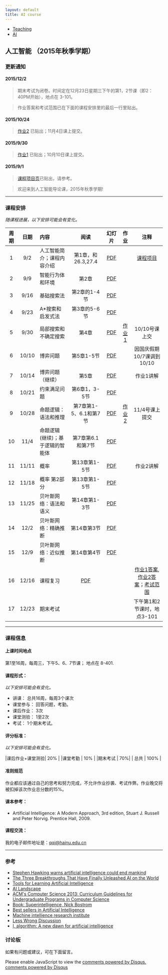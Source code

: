 ---layout: defaulttitle: AI course---<ul class="breadcrumb"><li><a href="/teaching/">Teaching</a> <span class="divider"></span></li><li><a href="/teaching/AI/">AI</a> <span class="divider"></span></li> </ul>## 人工智能 （2015年秋季学期）### 更新通知#### 2015/12/2> 期末考试为闭卷。时间定在12月23日星期三下午的第1，2节课（即2：40PM开始），地点在 3-101。> 作业答案和考试范围已在下面的课程安排里的最后一行里贴出。#### 2015/10/24> [作业2](HW2.pdf) 已贴出；11月4日课上提交。#### 2015/9/30> [作业1](HW1.pdf) 已贴出；10月10日课上提交。#### 2015/9/1> [课程项目页](project/)已贴出，请参考。> 欢迎来到人工智能导论课，2015年秋季学期!------### 课程安排*随课程进展，以下安排可能会有变化。*| 周期       |日期      |  内容    | 阅读 |幻灯片  |作业     |  注释    ||:---------:|:-------:|:---------|:--------:|:------:|:------:|:--------:||  1      | 9/2   | 人工智能简介；课程内容介绍    | 第1章，和26.3,27.4 | [PDF](lecture01.pdf) |     |  [课程项目](project/)          ||  2      | 9/9  | 智能行为体和环境   | 第2章 | [PDF](lecture02.pdf)  |    |   ||  3      | 9/16  | 基础搜索法 | 第2章的1-4节  | [PDF](lecture03.pdf)   |   |   ||  4      | 9/23  | A*搜索和启发式法  | 第3章的5-6节 |[PDF](lecture04.pdf)  |    |   ||  5      | 9/30  | 局部搜索和不确定搜索    |第4章  |[PDF](lecture05.pdf)    | [作业1](HW1.pdf)   | 10/10号课上交  ||  6      | 10/10  | 博弈问题      |第5章1-5节  | [PDF](lecture06.pdf)    |   |因国庆假期10/7课调到10/10  ||  7      | 10/14 | 博弈问题（继续）  | 第5章  |[PDF](lecture07.pdf)   |   |作业1讲解 ||  8      | 10/21 | 约束满足问题   | 第6章1，3-5节  |[PDF](lecture08.pdf) |   | ||  9      | 10/28  | 命题逻辑：语法和推理        |第7章第1-5、6.1和第7节   | [PDF](lecture09.pdf)  | [作业2](HW2.pdf)  |11/4号课上提交 ||  10     | 11/4 | 命题逻辑(继续)；基于逻辑的智能体    |第7章第6.1和第7节   |[PDF](lecture10.pdf)  |   | ||  11     | 11/11 | 概率   |第13章第1-5节   |[PDF](lecture11.pdf)  |   |作业2讲解||  12     | 11/18 | 概率 第2部分        | 第13章第1-5节  |[PDF](lecture12.pdf)  |   | ||  13     | 11/25  | 贝叶斯网络：语法和语义 | 第14章第1-3节  |[PDF](lecture13.pdf)   |   | ||  14     | 12/2  | 贝叶斯网络：精确推断   |第14章第3节   |[PDF](lecture14.pdf)   |   | ||  15     | 12/9 | 贝叶斯网络：近似推断 |第14章第4节   | [PDF](lecture15.pdf)   |   | ||  16     | 12/16 | 课程复习                  |[PDF](lecture16.pdf)   |   |   | [作业1答案](HW1_solution_publish.pdf),[作业2答案](HW2_solution_publish.pdf)；[考试范围](final_covers.pdf)  ||  17     | 12/23 | 期末考试                  |   |    |   |下午第1和2节课时，地点3-101   |------### 课程信息#### 上课时间地点第1至16周，每周三，下午5、6、7节课； 地点在 8-401.#### 课程形式：*以下安排可能会有变化。*  - 讲课： 总共16周，每周3个课次  - 课堂参与： 回答问题，考勤。  - 课后作业：  3次  - 课堂测验： 1至2次  - 考试： 1个期末考试。#### 评分标准：*以下安排可能会有变化。*|课后作业+课堂测验| 20% ||课堂考勤 | 10% ||期末考试 | 70%| | 总共 | 100% |  #### 准则规范作业都应该通过自己的思考和努力完成，不允许作业抄袭、考试作弊。作业晚交将被扣掉该次作业总分数的15%。#### 课本参考：  - Artificial Intelligence: A Modern Approach, 3rd edition, Stuart J. Russell and Peter Norvig. Prentice Hall, 2009.  #### 课程交流：我的电子邮件地址是：qqi@hainu.edu.cn------### 参考- [Stephen Hawking warns artificial intelligence could end mankind](http://www.bbc.com/news/technology-30290540)- [The Three Breakthroughs That Have Finally Unleashed AI on the World](http://www.wired.com/2014/10/future-of-artificial-intelligence)- [Tools for Learning Artificial Intelligence](http://www.aispace.org/index.shtml)- [AI Landscape](http://www.aaai.org/AILandscape)- [ACM's Computer Science 2013: Curriculum Guidelines for Undergraduate Programs in Computer Science](http://www.acm.org/education/CS2013-final-report.pdf)- [Book: Superintelligence, Nick Bostrom](http://www.amazon.com/gp/product/0199678111?tag=viglink20784-20&pldnSite=1)- [Best sellers in Artificial Intelligence](http://www.amazon.com/gp/bestsellers/books/491300/ref=zg_b_bs_491300_1)- [Machine intellience research institute](http://intelligence.org)- [Less Wrong Discussion](http://lesswrong.com/r/discussion/)- [I, algorithm: A new dawn for artificial intelligence](http://www.cs.washington.edu/news/TheNewAI_NewScientist.pdf)### 讨论板如果有问题或建议，可在下面留言。<div id="disqus_thread"></div><script type="text/javascript">/* * * CONFIGURATION VARIABLES: EDIT BEFORE PASTING INTO YOUR WEBPAGE * * */var disqus_shortname = 'hrsq'; // required: replace example with your forum shortname/* * * DON'T EDIT BELOW THIS LINE * * */(function() {var dsq = document.createElement('script'); dsq.type = 'text/javascript'; dsq.async = true;dsq.src = '//' + disqus_shortname + '.disqus.com/embed.js';(document.getElementsByTagName('head')[0] || document.getElementsByTagName('body')[0]).appendChild(dsq);})();</script><noscript>Please enable JavaScript to view the <a href="http://disqus.com/?ref_noscript">comments powered by Disqus.</a></noscript><a href="http://disqus.com" class="dsq-brlink">comments powered by <span class="logo-disqus">Disqus</span></a>